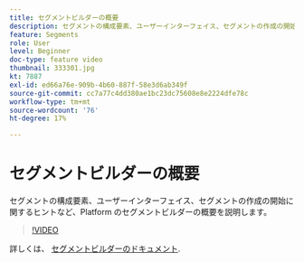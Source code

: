 ```yaml
---
title: セグメントビルダーの概要
description: セグメントの構成要素、ユーザーインターフェイス、セグメントの作成の開始に関するヒントなど、Platform のセグメントビルダーの概要を説明します。
feature: Segments
role: User
level: Beginner
doc-type: feature video
thumbnail: 333301.jpg
kt: 7887
exl-id: ed66a76e-909b-4b60-887f-58e3d6ab349f
source-git-commit: cc7a77c4dd380ae1bc23dc75608e8e2224dfe78c
workflow-type: tm+mt
source-wordcount: '76'
ht-degree: 17%

---
```


# セグメントビルダーの概要

セグメントの構成要素、ユーザーインターフェイス、セグメントの作成の開始に関するヒントなど、Platform のセグメントビルダーの概要を説明します。

>[!VIDEO](https://video.tv.adobe.com/v/333301/?quality=12&learn=on)

詳しくは、 [セグメントビルダーのドキュメント](https://experienceleague.adobe.com/docs/experience-platform/segmentation/ui/segment-builder.html?lang=ja).